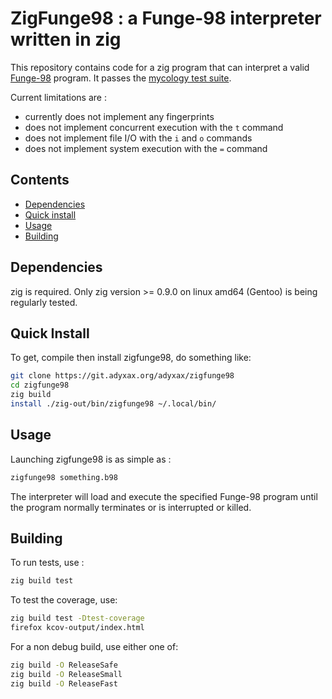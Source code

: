 # ZigFunge98 : a Funge-98 interpreter written in zig

This repository contains code for a zig program that can interpret a valid [Funge-98](https://github.com/catseye/Funge-98/blob/master/doc/funge98.markdown) program. It passes the [mycology test suite](https://github.com/Deewiant/Mycology).

Current limitations are :
- currently does not implement any fingerprints
- does not implement concurrent execution with the `t` command
- does not implement file I/O with the `i` and `o` commands
- does not implement system execution with the `=` command

## Contents

- [Dependencies](#dependencies)
- [Quick install](#quick-install)
- [Usage](#usage)
- [Building](#building)

## Dependencies

zig is required. Only zig version >= 0.9.0 on linux amd64 (Gentoo) is being regularly tested.

## Quick Install

To get, compile then install zigfunge98, do something like:
```sh
git clone https://git.adyxax.org/adyxax/zigfunge98
cd zigfunge98
zig build
install ./zig-out/bin/zigfunge98 ~/.local/bin/
```

## Usage

Launching zigfunge98 is as simple as :
```sh
zigfunge98 something.b98
```

The interpreter will load and execute the specified Funge-98 program until the program normally terminates or is interrupted or killed.

## Building

To run tests, use :
```sh
zig build test
```

To test the coverage, use:
```sh
zig build test -Dtest-coverage
firefox kcov-output/index.html
```

For a non debug build, use either one of:
```sh
zig build -O ReleaseSafe
zig build -O ReleaseSmall
zig build -O ReleaseFast
```
